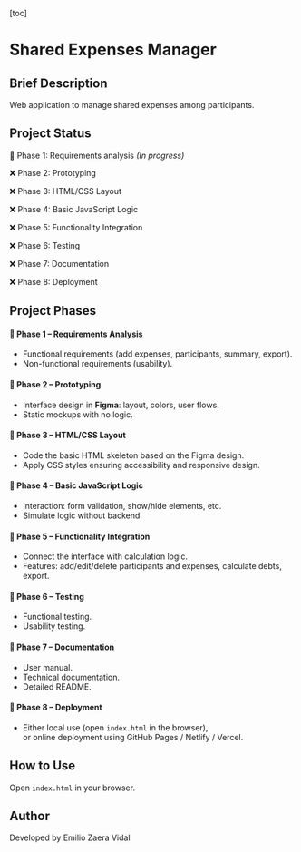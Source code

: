 [toc]

# Shared Expenses Manager

## Brief Description

Web application to manage shared expenses among participants.

## Project Status

🚧 Phase 1: Requirements analysis *(In progress)*

❌ Phase 2: Prototyping

❌ Phase 3: HTML/CSS Layout

❌ Phase 4: Basic JavaScript Logic

❌ Phase 5: Functionality Integration

❌ Phase 6: Testing

❌ Phase 7: Documentation

❌ Phase 8: Deployment

## Project Phases

#### 🔹 Phase 1 – Requirements Analysis

- Functional requirements (add expenses, participants, summary, export).
- Non-functional requirements (usability).

#### 🔹 Phase 2 – Prototyping

- Interface design in **Figma**: layout, colors, user flows.
- Static mockups with no logic.

#### 🔹 Phase 3 – HTML/CSS Layout

- Code the basic HTML skeleton based on the Figma design.
- Apply CSS styles ensuring accessibility and responsive design.

#### 🔹 Phase 4 – Basic JavaScript Logic

- Interaction: form validation, show/hide elements, etc.
- Simulate logic without backend.

#### 🔹 Phase 5 – Functionality Integration

- Connect the interface with calculation logic.
- Features: add/edit/delete participants and expenses, calculate debts, export.

#### 🔹 Phase 6 – Testing

- Functional testing.
- Usability testing.

#### 🔹 Phase 7 – Documentation

- User manual.
- Technical documentation.
- Detailed README.

#### 🔹 Phase 8 – Deployment

- Either local use (open `index.html` in the browser),  
  or online deployment using GitHub Pages / Netlify / Vercel.

## How to Use

Open `index.html` in your browser.

## Author

Developed by Emilio Zaera Vidal